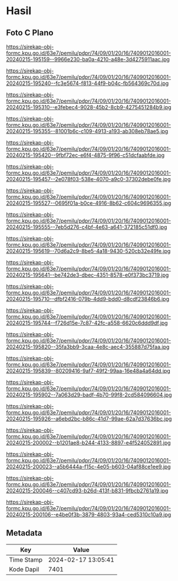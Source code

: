 # Hasil

## Foto C Plano

https://sirekap-obj-formc.kpu.go.id/63e7/pemilu/pdpr/74/09/01/20/16/7409012016001-20240215-195159--9966e230-ba0a-4210-a48e-3d4275911aac.jpg

https://sirekap-obj-formc.kpu.go.id/63e7/pemilu/pdpr/74/09/01/20/16/7409012016001-20240215-195240--fc3e5674-f813-44f9-b04c-fb564369c70d.jpg

https://sirekap-obj-formc.kpu.go.id/63e7/pemilu/pdpr/74/09/01/20/16/7409012016001-20240215-195310--e3febec4-9028-45b2-8cb9-4275451284b9.jpg

https://sirekap-obj-formc.kpu.go.id/63e7/pemilu/pdpr/74/09/01/20/16/7409012016001-20240215-195355--81001b6c-c109-4913-a193-ab308eb78ae5.jpg

https://sirekap-obj-formc.kpu.go.id/63e7/pemilu/pdpr/74/09/01/20/16/7409012016001-20240215-195420--9fbf72ec-e6f4-4875-9f96-c51dcfaabfde.jpg

https://sirekap-obj-formc.kpu.go.id/63e7/pemilu/pdpr/74/09/01/20/16/7409012016001-20240215-195457--2e078f03-538e-4070-a9c0-37302debe0fe.jpg

https://sirekap-obj-formc.kpu.go.id/63e7/pemilu/pdpr/74/09/01/20/16/7409012016001-20240215-195527--0695f01a-b0ce-4916-8b62-c604c9696355.jpg

https://sirekap-obj-formc.kpu.go.id/63e7/pemilu/pdpr/74/09/01/20/16/7409012016001-20240215-195555--7eb5d276-c4bf-4e63-a641-372185c51df0.jpg

https://sirekap-obj-formc.kpu.go.id/63e7/pemilu/pdpr/74/09/01/20/16/7409012016001-20240215-195619--70d6a2c9-8be5-4a18-9430-520cb32e49fe.jpg

https://sirekap-obj-formc.kpu.go.id/63e7/pemilu/pdpr/74/09/01/20/16/7409012016001-20240215-195641--be742de3-dbec-4351-8578-e0f373bc3719.jpg

https://sirekap-obj-formc.kpu.go.id/63e7/pemilu/pdpr/74/09/01/20/16/7409012016001-20240215-195710--dfbf2416-079b-4dd9-bdd0-d8cdf23846b6.jpg

https://sirekap-obj-formc.kpu.go.id/63e7/pemilu/pdpr/74/09/01/20/16/7409012016001-20240215-195744--f726d15e-7c87-42fc-a558-6620c6ddd9df.jpg

https://sirekap-obj-formc.kpu.go.id/63e7/pemilu/pdpr/74/09/01/20/16/7409012016001-20240215-195820--35fa3bb9-3caa-4e8c-aec4-355887d75faa.jpg

https://sirekap-obj-formc.kpu.go.id/63e7/pemilu/pdpr/74/09/01/20/16/7409012016001-20240215-195839--80209416-9af7-49f2-99aa-16e48a4a64dd.jpg

https://sirekap-obj-formc.kpu.go.id/63e7/pemilu/pdpr/74/09/01/20/16/7409012016001-20240215-195902--7a063d29-badf-4b70-99f8-2cd584096604.jpg

https://sirekap-obj-formc.kpu.go.id/63e7/pemilu/pdpr/74/09/01/20/16/7409012016001-20240215-195926--a6ebd2bc-b86c-41d7-99ae-62a7d37636bc.jpg

https://sirekap-obj-formc.kpu.go.id/63e7/pemilu/pdpr/74/09/01/20/16/7409012016001-20240215-200002--b1201ae8-b244-4133-8897-e4f524052891.jpg

https://sirekap-obj-formc.kpu.go.id/63e7/pemilu/pdpr/74/09/01/20/16/7409012016001-20240215-200023--a5b6444a-f15c-4e05-b603-04af88ce1ee9.jpg

https://sirekap-obj-formc.kpu.go.id/63e7/pemilu/pdpr/74/09/01/20/16/7409012016001-20240215-200046--c407cd93-b26d-413f-b831-9fbcb2761a19.jpg

https://sirekap-obj-formc.kpu.go.id/63e7/pemilu/pdpr/74/09/01/20/16/7409012016001-20240215-200106--e4be0f3b-3879-4803-93a4-ced5310c10a9.jpg


## Metadata

| Key        | Value               |
| ---------- | ------------------- |
| Time Stamp | 2024-02-17 13:05:41 |
| Kode Dapil | 7401                |




